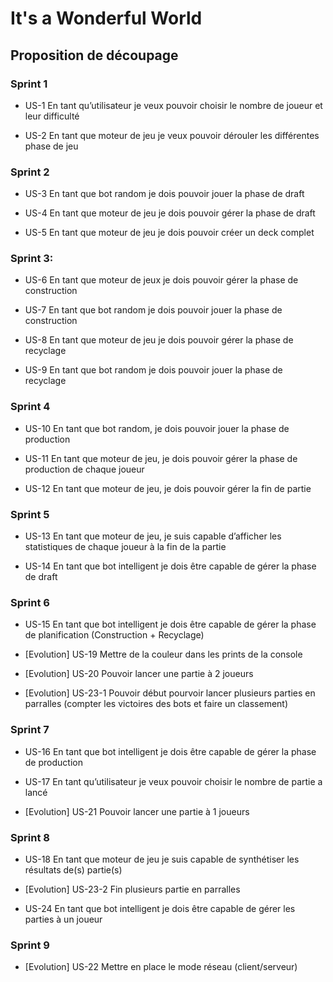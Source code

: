 # It's a Wonderful World

## Proposition de découpage

### Sprint 1

- US-1
En tant qu’utilisateur je veux pouvoir choisir le nombre de joueur et leur difficulté

- US-2
En tant que moteur de jeu je veux pouvoir dérouler les différentes phase de jeu

### Sprint 2

- US-3
  En tant que bot random je dois pouvoir jouer la phase de draft

- US-4
En tant que moteur de jeu je dois pouvoir gérer la phase de draft

- US-5
En tant que moteur de jeu je dois pouvoir créer un deck complet

### Sprint 3:

- US-6
En tant que moteur de jeux je dois pouvoir gérer la phase de construction

- US-7
En tant que bot random je dois pouvoir jouer la phase de construction

- US-8
En tant que moteur de jeu je dois pouvoir gérer la phase de recyclage

- US-9
En tant que bot random je dois pouvoir jouer la phase de recyclage

### Sprint 4

- US-10
En tant que bot random, je dois pouvoir jouer la phase de production

- US-11
En tant que moteur de jeu, je dois pouvoir gérer la phase de production de chaque joueur

- US-12
En tant que moteur de jeu, je dois pouvoir gérer la fin de partie

### Sprint 5

- US-13
En tant que moteur de jeu, je suis capable d’afficher les statistiques de chaque joueur à la fin de la partie

- US-14
En tant que bot intelligent je dois être capable de gérer la phase de draft


### Sprint 6

- US-15
En tant que bot intelligent je dois être capable de gérer la phase de planification (Construction + Recyclage)

- [Evolution] US-19
Mettre de la couleur dans les prints de la console

- [Evolution] US-20
Pouvoir lancer une partie à 2 joueurs

- [Evolution] US-23-1
Pouvoir début pourvoir lancer plusieurs parties en parralles (compter les victoires des bots et faire un classement)


### Sprint 7

- US-16
En tant que bot intelligent je dois être capable de gérer la phase de production

- US-17
En tant qu’utilisateur je veux pouvoir choisir le nombre de partie a lancé

- [Evolution] US-21
Pouvoir lancer une partie à 1 joueurs


### Sprint 8

- US-18
En tant que moteur de jeu je suis capable de synthétiser les résultats de(s) partie(s)

- [Evolution] US-23-2
Fin plusieurs partie en parralles

- US-24
En tant que bot intelligent je dois être capable de gérer les parties à un joueur

### Sprint 9

- [Evolution] US-22
Mettre en place le mode réseau (client/serveur)
